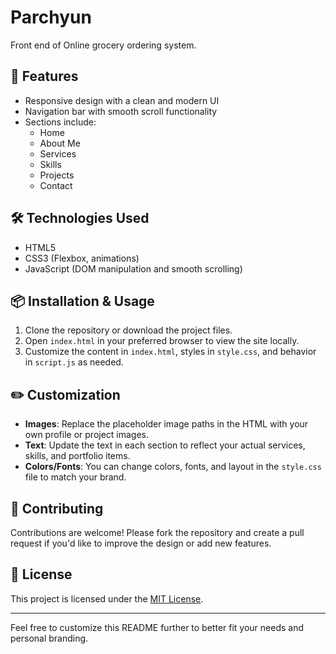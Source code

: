 # Parchyun
Front end of Online grocery ordering system.

## 🚀 Features

- Responsive design with a clean and modern UI
- Navigation bar with smooth scroll functionality
- Sections include:
  - Home
  - About Me
  - Services
  - Skills
  - Projects
  - Contact

## 🛠️ Technologies Used

- HTML5
- CSS3 (Flexbox, animations)
- JavaScript (DOM manipulation and smooth scrolling)

## 📦 Installation & Usage

1. Clone the repository or download the project files.
2. Open `index.html` in your preferred browser to view the site locally.
3. Customize the content in `index.html`, styles in `style.css`, and behavior in `script.js` as needed.

## ✏️ Customization

- **Images**: Replace the placeholder image paths in the HTML with your own profile or project images.
- **Text**: Update the text in each section to reflect your actual services, skills, and portfolio items.
- **Colors/Fonts**: You can change colors, fonts, and layout in the `style.css` file to match your brand.

## 🤝 Contributing

Contributions are welcome! Please fork the repository and create a pull request if you'd like to improve the design or add new features.

## 📄 License

This project is licensed under the [MIT License](LICENSE).

---

Feel free to customize this README further to better fit your needs and personal branding.
